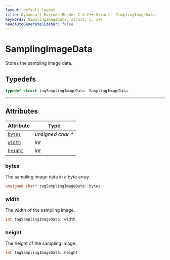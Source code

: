 ```yaml
---
layout: default-layout
title: Dynamsoft Barcode Reader C & C++ Struct - SamplingImageData
keywords: SamplingImageData, struct, c, c++
needAutoGenerateSidebar: false
---
```



# SamplingImageData
Stores the sampling image data.

## Typedefs

```cpp
typedef struct tagSamplingImageData  SamplingImageData
```  
  
---
  

## Attributes
  
| Attribute | Type |
|---------- | ---- |
| [`bytes`](#bytes) | *unsigned char \** |
| [`width`](#width) | *int* |
| [`height`](#height) | *int* |


### bytes
The sampling image data in a byte array.
```cpp
unsigned char* tagSamplingImageData::bytes
```

### width
The width of the sampling image.
```cpp
int tagSamplingImageData::width
```

### height
The height of the sampling image.
```cpp
int tagSamplingImageData::height
```
